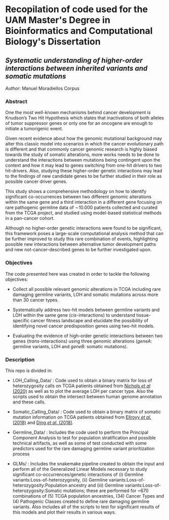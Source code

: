 # Recopilation of code used for the UAM Master's Degree in Bioinformatics and Computational Biology's Dissertation

## _Systematic understanding of higher-order interactions between inherited variants and somatic mutations_

*Author*: Manuel Moradiellos Corpus

### Abstract

One the most well-known mechanisms behind cancer development is Knudson’s Two Hit Hypothesis which states that inactivations
of both alleles of tumor suppressor genes or only one for an oncogene are enough to initiate a tumorigenic event. 

Given recent evidence about how the genomic mutational background may alter this classic model into scenarios in which
the cancer evolutionary path is different and that commonly cancer genomic research is highly biased towards the study
of somatic alterations, more works needs to be done to understand the interactions between mutations being contingent
upon the context and how it may lead to genes switching from one-hit drivers to two hit-drivers. Also, studying these
higher-order genetic interactions may lead to the findings of new candidate genes to be further studied in their role
as possible cancer driver genes.

This study shows a comprehensive methodology on how to identify significant co-occurrences between two different genomic
alterations within the same gene and a third interaction in a different gene focusing on rare pathogenic germline
data of $\sim$10.000 patients collected and curated from the TCGA project, and studied using model-based statistical
methods in a pan-cancer cohort. 

Although no higher-order genetic interactions were found to be significant, this framework poses a large-scale computational
analysis method that can be further improved to study this rare combination of events, highlighting  possible new interactions
between alternative tumor development paths and new not-cancer-described genes to be further investigated upon.

### Objectives

The code presented here was created in order to tackle the following objectives:

- Collect all possible relevant genomic alterations in TCGA including rare damaging germline variants, LOH and somatic mutations across more than 30 cancer types.
    
- Systematically address two-hit models between germline variants and LOH within the same gene (_cis_-interactions) to understand tissue-specific cancer fitness landscape and elucidate the possibility of identifying novel cancer predisposition genes using two-hit models.
    
- Evaluating the evidence of high-order genetic interactions between two genes (_trans_-interactions) using three genomic alterations (_geneA_: germline variants, LOH and _geneB_: somatic mutations).


### Description 

This repo is divided in:

- LOH_Calling_Data/ : Code used to obtain a binary matrix for loss of heterozygosity calls on TCGA patients obtained from [Nichols _et al_ (2020)](https://doi.org/10.1038/s41467-020-16399-y) as well as to plot the average LOH per cancer type. Also the scripts used to obtain the intersect between human genome annotation and these calls.

- Somatic_Calling_Data/ : Code used to obtain a binary matrix of somatic mutation information on TCGA patients obtained from [Ellroyy _et al._ (2018)](https://doi.org/10.1016/j.cels.2018.03.002) and [Ding _et al._ (2018)](10.1016/j.cell.2018.03.033).

- Germline_Data/ :  Includes the code used to perform the Principal Component Analysis to test for population stratification and possible technical artifacts, as well as some of test conducted with some predictors used for the rare damaging germline variant prioritization process

- GLMs/ : Includes the snakemake pipeline created to obtain the input and perform all of the Generalized Linear Models necessary to study significant co-occurrences/genetic interactions of  (i) Germline variants:Loss-of-heterozygosity, (ii) Germline variants:Loss-of-heterozygosity:Population ancestry and (iii) Germline variants:Loss-of-heterozygosity:Somatic mutations; these are performed for ~670 combinations of (5) TCGA population ancestries, (34) Cancer Types and (4) Pathogenic Classes created to define rare damaging germline variants. Also includes all of the scripts to test for significant results of this models and plot their results in various ways.
